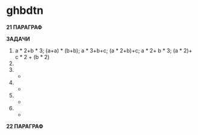 # ghbdtn

**21 ПАРАГРАФ**

**ЗАДАЧИ**

1) a * 2+b * 3; (a+a) * (b+b); a * 3+b+c; (a * 2+b)+c; a * 2+ b * 3; (a * 2)+ c * 2 + (b * 2)
2) 
3) -
4) -
5) -
6) -

**22 ПАРАГРАФ**

